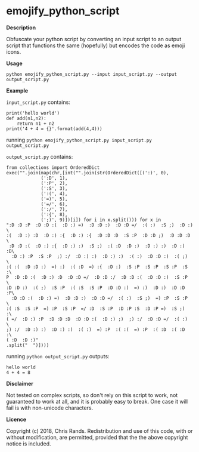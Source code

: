 # emojify_python_script

**Description**

Obfuscate your python script by converting an input script to an output script that functions the same (hopefully) but encodes the code as emoji icons.

**Usage**

`python emojify_python_script.py --input input_script.py --output output_script.py`

**Example**

`input_script.py` contains:

    print('hello world')
    def add(n1,n2):
        return n1 + n2
    print('4 + 4 = {}'.format(add(4,4)))

running `python emojify_python_script.py input_script.py output_script.py`

`output_script.py` contains:

    from collections import OrderedDict
    exec("".join(map(chr,[int("".join(str(OrderedDict([(':)', 0),
                 (':D', 1),
                 (':P', 2),
                 (':S', 3),
                 (':(', 4),
                 ('=)', 5),
                 ('=/', 6),
                 (':/', 7),
                 (':{', 8),
                 (';)', 9)])[i]) for i in x.split())) for x in
    ":D :D :P  :D :D :(  :D :) =)  :D :D :)  :D :D =/  :( :)  :S ;)  :D :) \
    :(  :D :) :D  :D :) :{  :D :) :{  :D :D :D  :S :P  :D :D ;)  :D :D :D \
     :D :D :(  :D :) :{  :D :) :)  :S ;)  :( :D  :D :)  :D :) :)  :D :) :D\
      :D :) :P  :S :P  ;) :/  :D :) :)  :D :) :)  :( :)  :D :D :)  :( ;)  \
    :( :(  :D :D :)  =) :)  :( :D  =) :{  :D :)  :S :P  :S :P  :S :P  :S :\
    P  :D :D :(  :D :) :D  :D :D =/  :D :D :/  :D :D :(  :D :D :)  :S :P  \
    :D :D :)  :( ;)  :S :P  :( :S  :S :P  :D :D :)  =) :)  :D :)  :D :D :P\
      :D :D :(  :D :) =)  :D :D :)  :D :D =/  :( :)  :S ;)  =) :P  :S :P  \
    :( :S  :S :P  =) :P  :S :P  =/ :D  :S :P  :D :P :S  :D :P =)  :S ;)  :\
    ( =/  :D :) :P  :D :D :D  :D :D :(  :D :) ;)  ;) :/  :D :D =/  :( :)  \
    ;) :/  :D :) :)  :D :) :)  :( :)  =) :P  :( :(  =) :P  :( :D  :( :D  :\
    ( :D  :D :)"
    .split("  ")])))

running `python output_script.py` outputs:

    hello world
    4 + 4 = 8

**Disclaimer**

Not tested on complex scripts, so don't rely on this script to work, not guaranteed to work at all, and it is probably easy to break. One case it will fail is with non-unicode characters.

**Licence**

Copyright (c) 2018, Chris Rands.
Redistribution and use of this code, with or without modification, are permitted, provided that the the above copyright notice is included.
